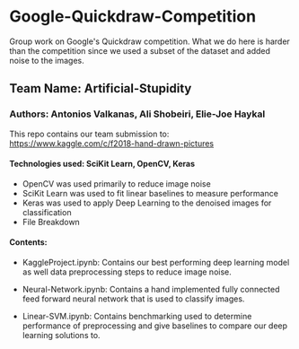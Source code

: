 # Google-Quickdraw-Competition
Group work on Google's Quickdraw competition. What we do here is harder than the competition since we used a subset of the dataset and added noise to the images.


## Team Name: Artificial-Stupidity

### Authors: Antonios Valkanas, Ali Shobeiri, Elie-Joe Haykal

This repo contains our team submission to: https://www.kaggle.com/c/f2018-hand-drawn-pictures
#### Technologies used: SciKit Learn, OpenCV, Keras

* OpenCV was used primarily to reduce image noise
* SciKit Learn was used to fit linear baselines to measure performance
* Keras was used to apply Deep Learning to the denoised images for classification
* File Breakdown

#### Contents:

* KaggleProject.ipynb: Contains our best performing deep learning model as well data preprocessing steps to reduce image noise.

* Neural-Network.ipynb: Contains a hand implemented fully connected feed forward neural network that is used to classify images.

* Linear-SVM.ipynb: Contains benchmarking used to determine performance of preprocessing and give baselines to compare our deep learning solutions to.
